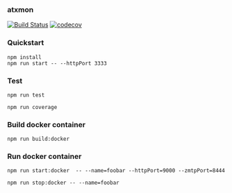 ### atxmon ###
[![Build Status](https://travis-ci.com/Altronix/atxmon.svg?branch=master)](https://travis-ci.com/Altronix/atxmon)
[![codecov](https://codecov.io/gh/Altronix/atxmon/branch/master/graph/badge.svg)](https://codecov.io/gh/Altronix/atxmon)

### Quickstart ###

```
npm install
npm run start -- --httpPort 3333
```

### Test ###

```
npm run test

npm run coverage
```

### Build docker container ###

```
npm run build:docker
```


### Run docker container ###

```
npm run start:docker  -- --name=foobar --httpPort=9000 --zmtpPort=8444

npm run stop:docker -- --name=foobar

```
